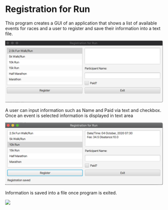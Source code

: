 # Registration for Run

This program creates a GUI of an application that shows a list of available
events for races and a user to register and save their information into a text file.

![](image/RegiostrationRunScreenshot.png)

A user can input information such as Name and Paid via text and checkbox. Once an event is selected information is displayed in text area 

![](image/RegistrationDemo.png)

Information is saved into a file once program is exited. 

![](image/registrationText.png)
